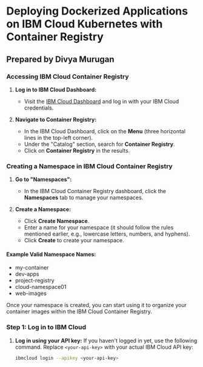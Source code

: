 # Deploying Dockerized Applications on IBM Cloud Kubernetes with Container Registry

## Prepared by Divya Murugan

### Accessing IBM Cloud Container Registry

1. **Log in to IBM Cloud Dashboard:**
   - Visit the [IBM Cloud Dashboard](https://cloud.ibm.com/) and log in with your IBM Cloud credentials.

2. **Navigate to Container Registry:**
   - In the IBM Cloud Dashboard, click on the **Menu** (three horizontal lines in the top-left corner).
   - Under the "Catalog" section, search for **Container Registry**.
   - Click on **Container Registry** in the results.

### Creating a Namespace in IBM Cloud Container Registry

1. **Go to "Namespaces":**
   - In the IBM Cloud Container Registry dashboard, click the **Namespaces** tab to manage your namespaces.

2. **Create a Namespace:**
   - Click **Create Namespace**.
   - Enter a name for your namespace (it should follow the rules mentioned earlier, e.g., lowercase letters, numbers, and hyphens).
   - Click **Create** to create your namespace.

#### Example Valid Namespace Names:
- my-container
- dev-apps
- project-registry
- cloud-namespace01
- web-images

Once your namespace is created, you can start using it to organize your container images within the IBM Cloud Container Registry.

### Step 1: Log in to IBM Cloud

1. **Log in using your API key:**
   If you haven't logged in yet, use the following command. Replace `<your-api-key>` with your actual IBM Cloud API key:

   ```bash
   ibmcloud login --apikey <your-api-key>
